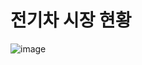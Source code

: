 # 전기차 시장 현황
![image](https://user-images.githubusercontent.com/95518178/174721104-fd9119a3-4461-402f-9bbc-b0db599fc858.png)
